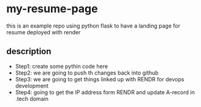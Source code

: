 # my-resume-page
this is an example repo using python flask to have a landing page for resume deployed with render

## description
- Step1: create some pythin code here
- Step2: we are going to push th changes back into github
- Step3: we are going to get things linked up with RENDR for devops development
- Step4: going to get the IP address form RENDR and update A-record in .tech  domain

